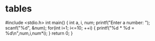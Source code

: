 # tables
#include <stdio.h>
int main()
{
    int a, i, num;
    printf("Enter a number: ");
    scanf("%d", &num);
    for(int i=1; i<=10; ++i)
    {
        printf("%d * %d = %d\n",num,i,num*i);
    }
    return 0;
    }

